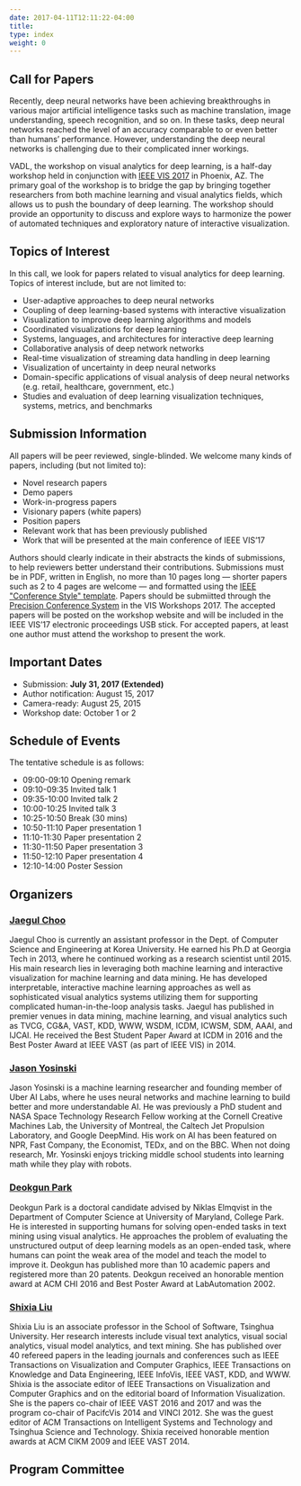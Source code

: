 ```yaml
---
date: 2017-04-11T12:11:22-04:00
title: 
type: index
weight: 0
---
```

## Call for Papers

Recently, deep neural networks have been achieving breakthroughs in various major artificial intelligence tasks such as machine translation, image understanding, speech recognition, and so on. In these tasks, deep neural networks reached the level of an accuracy comparable to or even better than humans’ performance. However, understanding the deep neural networks is challenging due to their complicated inner workings.

VADL, the workshop on visual analytics for deep learning, is a half-day workshop held in conjunction with [IEEE VIS 2017](http://ieeevis.org/) in Phoenix, AZ. The primary goal of the workshop is to bridge the gap by bringing together researchers from both machine learning and visual analytics fields, which allows us to push the boundary of deep learning. The workshop should provide an opportunity to discuss and explore ways to harmonize the power of automated techniques and exploratory nature of interactive visualization. 

## Topics of Interest

In this call, we look for papers related to visual analytics for deep learning. Topics of interest include, but are not limited to: 

- User-adaptive approaches to deep neural networks
- Coupling of deep learning-based systems with interactive visualization
- Visualization to improve deep learning algorithms and models
- Coordinated visualizations for deep learning
- Systems, languages, and architectures for interactive deep learning
- Collaborative analysis of deep network networks
- Real-time visualization of streaming data handling in deep learning
- Visualization of uncertainty in deep neural networks
- Domain-specific applications of visual analysis of deep neural networks (e.g. retail, healthcare, government, etc.)
- Studies and evaluation of deep learning visualization techniques, systems, metrics, and benchmarks

## Submission Information

All papers will be peer reviewed, single-blinded. We welcome many kinds of papers, including (but not limited to):

- Novel research papers
- Demo papers
- Work-in-progress papers
- Visionary papers (white papers)
- Position papers 
- Relevant work that has been previously published
- Work that will be presented at the main conference of IEEE VIS’17

Authors should clearly indicate in their abstracts the kinds of submissions, to help reviewers better understand their contributions. Submissions must be in PDF, written in English, no more than 10 pages long — shorter papers such as 2 to 4 pages are welcome — and formatted using the [IEEE "Conference Style" template](http://junctionpublishing.org/vgtc/Tasks/camera.html). 
Papers should be submiitted through the [Precision Conference System](https://precisionconference.com/~vgtc) in the VIS Workshops 2017.
The accepted papers will be posted on the workshop website and will be included in the IEEE VIS’17 electronic proceedings USB stick.
For accepted papers, at least one author must attend the workshop to present the work.

## Important Dates

- Submission: **July 31, 2017 (Extended)**
- Author notification: August 15, 2017
- Camera-ready: August 25, 2015
- Workshop date: October 1 or 2

## Schedule of Events

The tentative schedule is as follows: 

- 09:00-09:10 Opening remark
- 09:10-09:35 Invited talk 1
- 09:35-10:00 Invited talk 2
- 10:00-10:25 Invited talk 3
- 10:25-10:50 Break (30 mins)
- 10:50-11:10 Paper presentation 1
- 11:10-11:30 Paper presentation 2
- 11:30-11:50 Paper presentation 3
- 11:50-12:10 Paper presentation 4
- 12:10-14:00 Poster Session

## Organizers

### [Jaegul Choo](https://sites.google.com/site/jaegulchoo/)
Jaegul Choo is currently an assistant professor in the Dept. of Computer Science and Engineering at Korea University. He earned his Ph.D at Georgia Tech in 2013, where he continued working as a research scientist until 2015. His main research lies in leveraging both machine learning and interactive visualization for machine learning and data mining. He has developed interpretable, interactive machine learning approaches as well as sophisticated visual analytics systems utilizing them for supporting complicated human-in-the-loop analysis tasks. Jaegul has published in premier venues in data mining, machine learning, and visual analytics such as TVCG, CG&A, VAST, KDD, WWW, WSDM, ICDM, ICWSM, SDM, AAAI, and IJCAI. He received the Best Student Paper Award at ICDM in 2016 and the Best Poster Award at IEEE VAST (as part of IEEE VIS) in 2014.

### [Jason Yosinski](http://yosinski.com/)
Jason Yosinski is a machine learning researcher and founding member of Uber AI Labs, where he uses neural networks and machine learning to build better and more understandable AI. He was previously a PhD student and NASA Space Technology Research Fellow working at the Cornell Creative Machines Lab, the University of Montreal, the Caltech Jet Propulsion Laboratory, and Google DeepMind. His work on AI has been featured on NPR, Fast Company, the Economist, TEDx, and on the BBC. When not doing research, Mr. Yosinski enjoys tricking middle school students into learning math while they play with robots.

### [Deokgun Park](http://intuinno.com/)
Deokgun Park is a doctoral candidate advised by Niklas Elmqvist in the Department of Computer Science at University of Maryland, College Park. He is interested in supporting humans for solving open-ended tasks in text mining using visual analytics. He approaches the problem of evaluating the unstructured output of deep learning models as an open-ended task, where humans can point the weak area of the model and teach the model to improve it. Deokgun has published more than 10 academic papers and registered more than 20 patents. Deokgun received an honorable mention award at ACM CHI 2016 and Best Poster Award at LabAutomation 2002.

### [Shixia Liu](http://shixialiu.com/)
Shixia Liu is an associate professor in the School of Software, Tsinghua University. Her research interests include visual text analytics, visual social analytics, visual model analytics, and text mining. She has published over 40 refereed papers in the leading journals and conferences such as IEEE Transactions on Visualization and Computer Graphics, IEEE Transactions on Knowledge and Data Engineering, IEEE InfoVis, IEEE VAST, KDD, and WWW. Shixia is the associate editor of IEEE Transactions on Visualization and Computer Graphics and on the editorial board of Information Visualization. She is the papers co-chair of IEEE VAST 2016 and 2017 and was the program co-chair of PacifcVis 2014 and VINCI 2012. She was the guest editor of ACM Transactions on Intelligent Systems and Technology and Tsinghua Science and Technology. Shixia received honorable mention awards at ACM CIKM 2009 and IEEE VAST 2014.

## Program Committee


